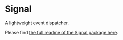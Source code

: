 # Signal

A lightweight event dispatcher.

Please find [the full readme of the Signal package here](./packages/signal).
